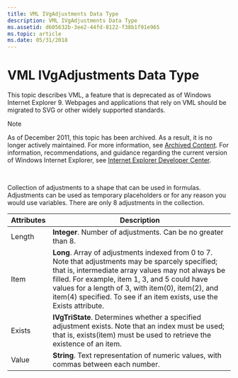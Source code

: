 ```yaml
---
title: VML IVgAdjustments Data Type
description: VML IVgAdjustments Data Type
ms.assetid: d605632b-3ee2-44fd-8122-f38b1f91e965
ms.topic: article
ms.date: 05/31/2018
---
```


# VML IVgAdjustments Data Type

This topic describes VML, a feature that is deprecated as of Windows Internet Explorer 9. Webpages and applications that rely on VML should be migrated to SVG or other widely supported standards.

> [!Note]  
> As of December 2011, this topic has been archived. As a result, it is no longer actively maintained. For more information, see [Archived Content](https://docs.microsoft.com/previous-versions/windows/internet-explorer/ie-developer/). For information, recommendations, and guidance regarding the current version of Windows Internet Explorer, see [Internet Explorer Developer Center](https://msdn.microsoft.com/ie/).

 

Collection of adjustments to a shape that can be used in formulas. Adjustments can be used as temporary placeholders or for any reason you would use variables. There are only 8 adjustments in the collection.



| Attributes | Description                                                                                                                                                                                                                                                                                                                            |
|------------|----------------------------------------------------------------------------------------------------------------------------------------------------------------------------------------------------------------------------------------------------------------------------------------------------------------------------------------|
| Length     | **Integer**. Number of adjustments. Can be no greater than 8.                                                                                                                                                                                                                                                                          |
| Item       | **Long**. Array of adjustments indexed from 0 to 7. Note that adjustments may be sparcely specified; that is, intermediate array values may not always be filled. For example, item 1, 3, and 5 could have values for a length of 3, with item(0), item(2), and item(4) specified. To see if an item exists, use the Exists attribute. |
| Exists     | **IVgTriState**. Determines whether a specified adjustment exists. Note that an index must be used; that is, exists(item) must be used to retrieve the existence of an item.                                                                                                                                                           |
| Value      | **String**. Text representation of numeric values, with commas between each number.                                                                                                                                                                                                                                                    |



 

 

 




